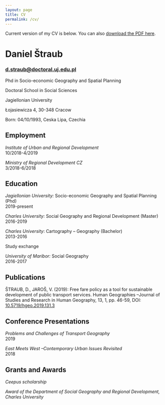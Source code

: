 ```yaml
---
layout: page
title: CV
permalink: /cv/
---
```


Current version of my CV is below. You can also [download the PDF here](https://www.dropbox.com/s/7662f8yyil40y6r/Daniel_Straub.pdf?dl=0).

# Daniel Štraub

### [d.straub@doctoral.uj.edu.pl](mailto:d.straub@doctoral.uj.edu.pl)

 
Phd in Socio-economic Geography and Spatial Planning

Doctoral School in Social Sciences

Jagiellonian University

Łojasiewicza 4, 30-348 Cracow

Born: 04/10/1993, Ceska Lipa, Czechia
 

## Employment

*Institute of Urban and Regional Development*                                                                                   
10/2018-4/2019

*Ministry of Regional Development CZ*                                                                                                          
3/2018-6/2018

## Education

*Jagiellonian University:* Socio-economic Geography and Spatial Planning (Phd)             
2019-present

*Charles University:* Social Geography and Regional Development (Master)                        
2016-2019

*Charles University*: Cartography – Geography (Bachelor)                                                                
2013-2016

 Study exchange
 
*University of Maribor:* Social Geography                                                                                                      
2016-2017
 

## Publications

ŠTRAUB, D., JAROŠ, V. (2019): Free fare policy as a tool for sustainable development of public transport services. Human Geographies –Journal of Studies and Research in Human Geography, 13, 1, pp. 46-59, DOI: [10.5719/hgeo.2019.131.3](http://dx.doi.org/10.5719/hgeo.2019.131.3)
 
 
## Conference Presentations

*Problems and Challenges of Transport Geography*                                                                               
2019
 
*East Meets West –Contemporary Urban Issues Revisited*                                                                 
2018
 

## Grants and Awards

*Ceepus scholarship*

*Award of the Department of Social Geography and Regional Development, Charles University*




